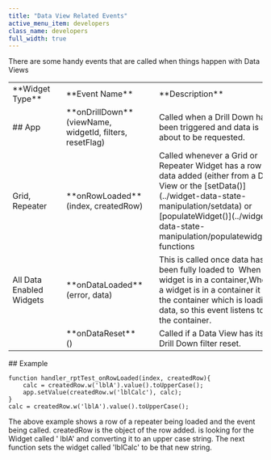 ```yaml
---
title: "Data View Related Events"
active_menu_item: developers
class_name: developers
full_width: true
---
```



There are some handy events that are called when things happen with Data Views

<table>
<tr>
<td width="129">
**Widget Type**

</td>
<td width="10">
</td>
<td width="259">
**Event Name**

</td>
<td width="12">
</td>
<td width="1126">
**Description**

</td>
</tr>
<tr>
<td width="129">
## App

</td>
<td width="10">
</td>
<td width="259">
**onDrillDown** (viewName, widgetId, filters, resetFlag)

</td>
<td width="12">
</td>
<td width="1126">
Called when a Drill Down has been triggered and data is about to be requested.

</td>
</tr>
<tr>
<td width="129">
Grid, Repeater

</td>
<td width="10">
</td>
<td width="259">
**onRowLoaded** (index, createdRow)

</td>
<td width="12">
</td>
<td width="1126">
Called whenever a Grid or Repeater Widget has a row of data added (either from a Data View or the [setData()](../widget-data-state-manipulation/setdata) or [populateWidget()](../widget-data-state-manipulation/populatewidget/) functions

</td>
</tr>
<tr>
<td width="129">
All Data Enabled Widgets

</td>
<td width="10">
</td>
<td width="259">
**onDataLoaded** (error, data)

</td>
<td width="12">
</td>
<td width="1126">
This is called once data has been fully loaded to  When a widget is in a container,When a widget is in a container it is the container which is loading data, so this event listens to the container.

</td>
</tr>
<tr>
<td width="129">
</td>
<td width="10">
</td>
<td width="259">
**onDataReset** ()

</td>
<td width="12">
</td>
<td width="1126">
Called if a Data View has its Drill Down filter reset.

</td>
</tr>
</table>
## Example

    function handler_rptTest_onRowLoaded(index, createdRow){
        calc = createdRow.w('lblA').value().toUpperCase();
        app.setValue(createdRow.w('lblCalc'), calc);
    }
    calc = createdRow.w('lblA').value().toUpperCase();
   

The above example shows a row of a repeater being loaded and the event being called. createdRow is the object of the row added. is looking for the Widget called ' lblA' and converting it to an upper case string. The next function sets the widget called 'lblCalc' to be that new string.

